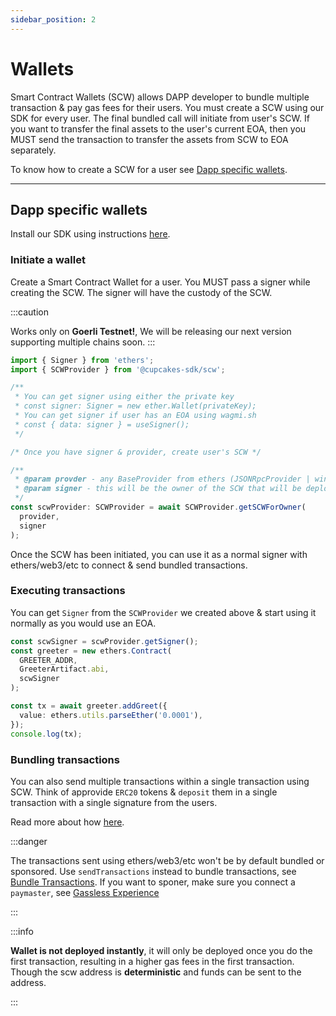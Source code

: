 ```yaml
---
sidebar_position: 2
---
```


# Wallets

Smart Contract Wallets (SCW) allows DAPP developer to bundle multiple transaction & pay gas fees for their users. You must create a SCW using our SDK for every user. The final bundled call will initiate from user's SCW. If you want to transfer the final assets to the user's current EOA, then you MUST send the transaction to transfer the assets from SCW to EOA separately.

To know how to create a SCW for a user see [Dapp specific wallets](./wallets.md#dapp-specific-wallets).

<!-- Now there are two ways to solve for this problem, first that you use our [User Specific Wallet](/docs/wallets/overview#user-specific-wallet), second that you create a [Dapp Specific Wallet](/docs/wallets/overview#dapp-specific-wallets) for every one of your users. -->

---

## Dapp specific wallets

Install our SDK using instructions [here](/docs/intro#installing-sdk).

### Initiate a wallet

Create a Smart Contract Wallet for a user. You MUST pass a signer while creating the SCW. The signer will have the custody of the SCW.

:::caution

Works only on **Goerli Testnet!**, We will be releasing our next version supporting multiple chains soon.
:::

```typescript
import { Signer } from 'ethers';
import { SCWProvider } from '@cupcakes-sdk/scw';

/**
 * You can get signer using either the private key
 * const signer: Signer = new ether.Wallet(privateKey);
 * You can get signer if user has an EOA using wagmi.sh
 * const { data: signer } = useSigner();
 */

/* Once you have signer & provider, create user's SCW */

/**
 * @param provder - any BaseProvider from ethers (JSONRpcProvider | window.ethereum | etc)
 * @param signer - this will be the owner of the SCW that will be deployed.
 */
const scwProvider: SCWProvider = await SCWProvider.getSCWForOwner(
  provider,
  signer
);
```

Once the SCW has been initiated, you can use it as a normal signer with ethers/web3/etc to connect & send bundled transactions.

### Executing transactions

You can get `Signer` from the `SCWProvider` we created above & start using it normally as you would use an EOA.

```typescript
const scwSigner = scwProvider.getSigner();
const greeter = new ethers.Contract(
  GREETER_ADDR,
  GreeterArtifact.abi,
  scwSigner
);

const tx = await greeter.addGreet({
  value: ethers.utils.parseEther('0.0001'),
});
console.log(tx);
```

### Bundling transactions

You can also send multiple transactions within a single transaction using SCW. Think of approvide `ERC20` tokens & `deposit` them in a single transaction with a single signature from the users.

Read more about how [here](./bundle-transactions.md).

:::danger

The transactions sent using ethers/web3/etc won't be by default bundled or sponsored. Use `sendTransactions` instead to bundle transactions, see [Bundle Transactions](./bundle-transactions.md). If you want to sponer, make sure you connect a `paymaster`, see [Gassless Experience](./gassless-experience.md)

:::

:::info

**Wallet is not deployed instantly**, it will only be deployed once you do the first transaction, resulting in a higher gas fees in the first transaction.
Though the scw address is **deterministic** and funds can be sent to the address.

:::

<!-- ---

## User Specific Wallet

:::caution

**🚧 Upcoming**

This section is under development, DAPP developers are adviced to use DAPP Specific Wallet.

::: -->

<!-- Every user that interacts with your app will have a Cupcakes Wallet. They may create it by coming to our app, or vising a dapp that creates a user's cupcakes wallet. In this wallet, the user holds the custody -->
